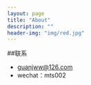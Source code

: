 ```yaml
---
layout: page
title: "About"
description: ""
header-img: "img/red.jpg"
---
```



<center>
    <p></p>
</center>



##联系

- guanjww@126.com
- wechat：mts002


<center>
</center>






